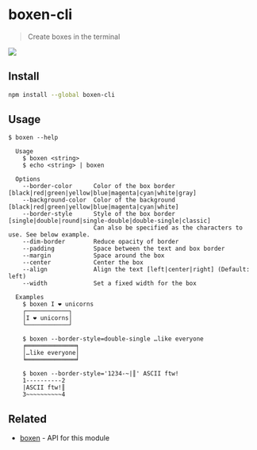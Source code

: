 # boxen-cli

> Create boxes in the terminal

<img src="https://github.com/sindresorhus/boxen/blob/main/screenshot.png">

## Install

```sh
npm install --global boxen-cli
```

## Usage

```
$ boxen --help

  Usage
    $ boxen <string>
    $ echo <string> | boxen

  Options
    --border-color      Color of the box border [black|red|green|yellow|blue|magenta|cyan|white|gray]
    --background-color  Color of the background [black|red|green|yellow|blue|magenta|cyan|white]
    --border-style      Style of the box border [single|double|round|single-double|double-single|classic]
                        Can also be specified as the characters to use. See below example.
    --dim-border        Reduce opacity of border
    --padding           Space between the text and box border
    --margin            Space around the box
    --center            Center the box
    --align             Align the text [left|center|right] (Default: left)
    --width             Set a fixed width for the box

  Examples
    $ boxen I ❤ unicorns
    ┌────────────┐
    │I ❤ unicorns│
    └────────────┘

    $ boxen --border-style=double-single …like everyone
    ╒══════════════╕
    │…like everyone│
    ╘══════════════╛

    $ boxen --border-style='1234-~|║' ASCII ftw!
    1----------2
    |ASCII ftw!║
    3~~~~~~~~~~4
```

## Related

- [boxen](https://github.com/sindresorhus/boxen) - API for this module
